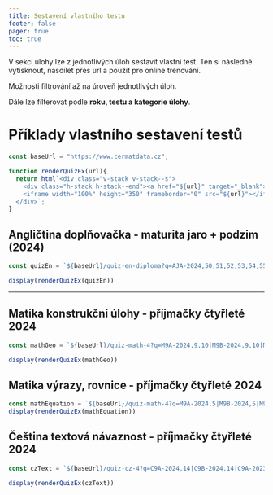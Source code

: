 ```yaml
---
title: Sestavení vlastního testu
footer: false
pager: true
toc: true
---
```


V sekci úlohy lze z jednotlivých úloh sestavit vlastní test. Ten si následně vytisknout, nasdílet přes url a použít pro online trénování. 


<div class="tip" label="Filtrování">
  Možnosti filtrování až na úroveň jednotlivých úloh.
  <p>Dále lze filterovat podle <strong>roku, testu a kategorie úlohy</strong>.</p>
</div>

# Příklady vlastního sestavení testů

```js
const baseUrl = "https://www.cermatdata.cz";

function renderQuizEx(url){
  return html`<div class="v-stack v-stack--s">
    <div class="h-stack h-stack--end"><a href="${url}" target="_blank">Otevřít <span>↗︎</span></a></div>
    <iframe width="100%" height="350" frameborder="0" src="${url}"></iframe>
  </div>`;
}
```


## Angličtina doplňovačka - maturita jaro + podzim (2024)

```js
const quizEn = `${baseUrl}/quiz-en-diploma?q=AJA-2024,50,51,52,53,54,55,56,57,58,59,60,61,62,63,64|AJB-2024,50,51,52,53,54,55,56,57,58,59,60,61,62,63,64?layout=multiColumn&useFormControl=true&useCode=true`;

display(renderQuizEx(quizEn))

```
---

## Matika konstrukční úlohy - příjmačky čtyřleté 2024

```js
const mathGeo = `${baseUrl}/quiz-math-4?q=M9A-2024,9,10|M9B-2024,9,10|M9C-2024,9,10|M9D-2024,9,10?layout=multiColumn&useFormControl=true&useCode=true&useResources=true`

display(renderQuizEx(mathGeo))
```


## Matika výrazy, rovnice - příjmačky čtyřleté 2024

```js
const mathEquation = `${baseUrl}/quiz-math-4?q=M9A-2024,5|M9B-2024,5|M9C-2024,5|M9D-2024,5?layout=multiColumn&useFormControl=true&useCode=true&useResources=true`
display(renderQuizEx(mathEquation))
```

## Čeština textová návaznost - příjmačky čtyřleté 2024

```js
const czText = `${baseUrl}/quiz-cz-4?q=C9A-2024,14|C9B-2024,14|C9A-2023,15|C9B-2023,14|C9C-2023,15?layout=multiColumn&useFormControl=true&useCode=true`

display(renderQuizEx(czText))
```
